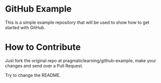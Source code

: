GitHub Example
==============

This is a simple example repository that will be used to show how to get started with GitHub.

How to Contribute
================

Just fork the original repo at pragmaticlearning/github-example, make your changes and send over a Pull Request.


Try to change the README.
